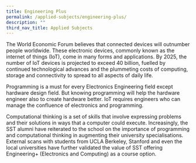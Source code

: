 ```yaml
---
title: Engineering Plus
permalink: /applied-subjects/engineering-plus/
description: ""
third_nav_title: Applied Subjects
---
```

The World Economic Forum believes that connected devices will outnumber people worldwide. These electronic devices, commonly known as the internet of things (IoT), come in many forms and applications. By 2025, the number of IoT devices is projected to exceed 40 billion, fuelled by continued technological advances and the plummeting costs of computing, storage and connectivity to spread to all aspects of daily life.

Programming is a must for every Electronics Engineering field except hardware design field. But knowing programming will help the hardware engineer also to create hardware better. IoT requires engineers who can manage the confluence of electronics and programming.

Computational thinking is a set of skills that involve expressing problems and their solutions in ways that a computer could execute. Increasingly, the SST alumni have reiterated to the school on the importance of programming and computational thinking in augmenting their university specialisations. External scans with students from UCLA Berkeley, Stanford and even the local universities have further validated the value of SST offering Engineering+ (Electronics and Computing) as a course option.